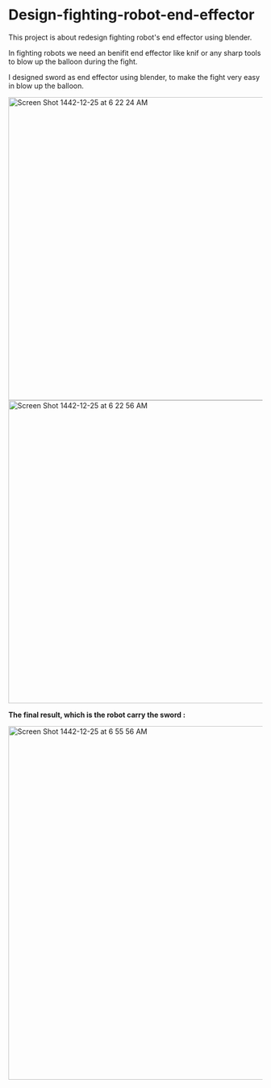 # Design-fighting-robot-end-effector
This project is about redesign fighting robot's end effector using blender.

In fighting robots we need an benifit end effector like knif or any sharp tools to blow up the balloon during the fight.

I designed sword as end effector using blender, to make the fight very easy in blow up the balloon.

<img width="600" alt="Screen Shot 1442-12-25 at 6 22 24 AM" src="https://user-images.githubusercontent.com/43522153/128120669-65ddad5d-0f4a-4015-aef4-264fd3387088.png">

<img width="600" alt="Screen Shot 1442-12-25 at 6 22 56 AM" src="https://user-images.githubusercontent.com/43522153/128120678-57095079-ea19-47f4-a54f-cdc2e3ef21c7.png">
 
 
**The final result, which is the robot carry the sword :**

<img width="700" alt="Screen Shot 1442-12-25 at 6 55 56 AM" src="https://user-images.githubusercontent.com/43522153/128120692-f2423a9e-0623-411b-bc03-64ed7685eae3.png">

